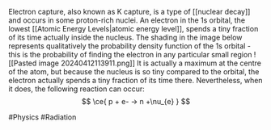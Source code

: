 Electron capture, also known as K capture, is a type of [[nuclear decay]] and occurs in some proton-rich nuclei. An electron in the 1s orbital, the lowest [[Atomic Energy Levels|atomic energy level]], spends a tiny fraction of its time actually inside the nucleus. The shading in the image below represents qualitatively the probability density function of the 1s orbital - this is the probability of finding the electron in any particular small region
![[Pasted image 20240412113911.png]]
It is actually a maximum at the centre of the atom, but because the nucleus is so tiny compared to the orbital, the electron actually spends a tiny fraction of its time there. Nevertheless, when it does, the following reaction can occur:
$$
\ce{ p + e- -> n +\nu_{e} }
$$

#Physics #Radiation 